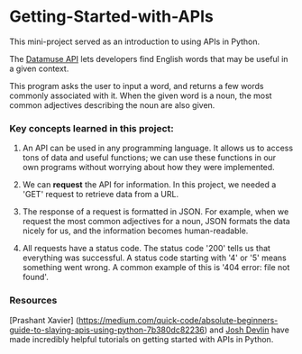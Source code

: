 # Getting-Started-with-APIs

This mini-project served as an introduction to using APIs in Python. 

The [Datamuse API](https://www.datamuse.com/api/) lets developers find English words that may be useful in a given context.

This program asks the user to input a word, and returns a few words commonly associated with it.
When the given word is a noun, the most common adjectives describing the noun are also given. 

### Key concepts learned in this project:

1. An API can be used in any programming language. It allows us to access tons of data and useful functions; we can use these functions in our own programs without worrying about how they were implemented. 

2. We can **request** the API for information. In this project, we needed a 'GET' request to retrieve data from a URL. 

3. The response of a request is formatted in JSON. For example, when we request the most common adjectives for a noun, JSON formats the data nicely for us, and the information becomes human-readable. 

4. All requests have a status code. The status code '200' tells us that everything was successful. A status code starting with '4' or '5' means something went wrong. A common example of this is '404 error: file not found'. 

### Resources
[Prashant Xavier] (https://medium.com/quick-code/absolute-beginners-guide-to-slaying-apis-using-python-7b380dc82236) and [Josh Devlin](https://www.dataquest.io/blog/python-api-tutorial/) have made incredibly helpful tutorials on getting started with APIs in Python. 
